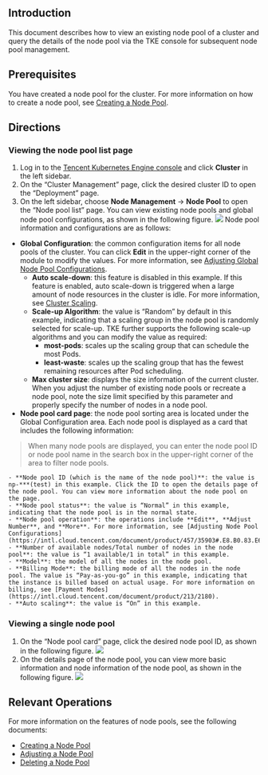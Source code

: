 ## Introduction
This document describes how to view an existing node pool of a cluster and query the details of the node pool via the TKE console for subsequent node pool management.




## Prerequisites
You have created a node pool for the cluster. For more information on how to create a node pool, see [Creating a Node Pool](https://intl.cloud.tencent.com/document/product/457/35901).


## Directions
<span id="ViewNodePoolsList"></span>
### Viewing the node pool list page
1. Log in to the [Tencent Kubernetes Engine console](https://console.cloud.tencent.com/tke2) and click **Cluster** in the left sidebar.
2. On the “Cluster Management” page, click the desired cluster ID to open the “Deployment” page.
3. On the left sidebar, choose **Node Management** -> **Node Pool** to open the “Node pool list” page. You can view existing node pools and global node pool configurations, as shown in the following figure.
![](https://main.qcloudimg.com/raw/2e8aca5a76690724c78987537d09ce4c.png)
Node pool information and configurations are as follows:
 - **Global Configuration**: the common configuration items for all node pools of the cluster. You can click **Edit** in the upper-right corner of the module to modify the values. For more information, see [Adjusting Global Node Pool Configurations](https://intl.cloud.tencent.com/document/product/457/35903#adjustGlobalNodePool).
    - **Auto scale-down**: this feature is disabled in this example. If this feature is enabled, auto scale-down is triggered when a large amount of node resources in the cluster is idle. For more information, see [Cluster Scaling](https://intl.cloud.tencent.com/document/product/457/30638).
    - **Scale-up Algorithm**: the value is “Random” by default in this example, indicating that a scaling group in the node pool is randomly selected for scale-up. TKE further supports the following scale-up algorithms and you can modify the value as required:
      - **most-pods**: scales up the scaling group that can schedule the most Pods.
      - **least-waste**: scales up the scaling group that has the fewest remaining resources after Pod scheduling.
    - **Max cluster size**: displays the size information of the current cluster. When you adjust the number of existing node pools or recreate a node pool, note the size limit specified by this parameter and properly specify the number of nodes in a node pool.
 - **Node pool card page**: the node pool sorting area is located under the Global Configuration area. Each node pool is displayed as a card that includes the following information:
>When many node pools are displayed, you can enter the node pool ID or node pool name in the search box in the upper-right corner of the area to filter node pools.
>  
>
    - **Node pool ID (which is the name of the node pool)**: the value is np-***(test) in this example. Click the ID to open the details page of the node pool. You can view more information about the node pool on the page.
    - **Node pool status**: the value is “Normal” in this example, indicating that the node pool is in the normal state.
    - **Node pool operation**: the operations include **Edit**, **Adjust Number**, and **More**. For more information, see [Adjusting Node Pool Configurations](https://intl.cloud.tencent.com/document/product/457/35903#.E8.B0.83.E6.95.B4.E8.8A.82.E7.82.B9.E6.B1.A0.E9.85.8D.E7.BD.AE).
    - **Number of available nodes/Total number of nodes in the node pool**: the value is “1 available/1 in total” in this example.
    - **Model**: the model of all the nodes in the node pool.
    - **Billing Mode**: the billing mode of all the nodes in the node pool. The value is “Pay-as-you-go” in this example, indicating that the instance is billed based on actual usage. For more information on billing, see [Payment Modes](https://intl.cloud.tencent.com/document/product/213/2180).
    - **Auto scaling**: the value is “On” in this example.

### Viewing a single node pool

1. On the “Node pool card” page, click the desired node pool ID, as shown in the following figure.
![](https://main.qcloudimg.com/raw/7e6f25fbb6a1401c1d7e9ee63501f498.png)
2. On the details page of the node pool, you can view more basic information and node information of the node pool, as shown in the following figure.
![](https://main.qcloudimg.com/raw/df047f354ca9f326f87975456f6b249b.png)


## Relevant Operations
For more information on the features of node pools, see the following documents:
- [Creating a Node Pool](https://intl.cloud.tencent.com/document/product/457/35901)
- [Adjusting a Node Pool](https://intl.cloud.tencent.com/document/product/457/35903)
- [Deleting a Node Pool](https://intl.cloud.tencent.com/document/product/457/35904)
